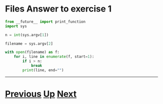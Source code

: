 # Files Answer to exercise 1

```python
from __future__ import print_function
import sys

n = int(sys.argv[1])

filename = sys.argv[2]

with open(filename) as f:
    for i, line in enumerate(f, start=1):
        if i > n:
            break
        print(line, end="")
```

***

# [Previous](files.md) [Up](README.md) [Next](files.md)
